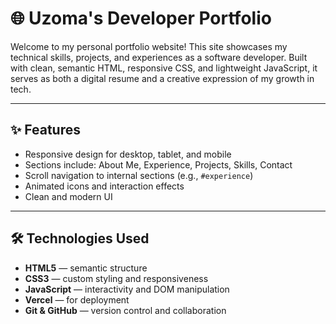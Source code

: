 # 🌐 Uzoma's Developer Portfolio

Welcome to my personal portfolio website! This site showcases my technical skills, projects, and experiences as a software developer. Built with clean, semantic HTML, responsive CSS, and lightweight JavaScript, it serves as both a digital resume and a creative expression of my growth in tech.

---

## ✨ Features

- Responsive design for desktop, tablet, and mobile
- Sections include: About Me, Experience, Projects, Skills, Contact
- Scroll navigation to internal sections (e.g., `#experience`)
- Animated icons and interaction effects
- Clean and modern UI

---

## 🛠️ Technologies Used

- **HTML5** — semantic structure
- **CSS3** — custom styling and responsiveness
- **JavaScript** — interactivity and DOM manipulation
- **Vercel** — for deployment
- **Git & GitHub** — version control and collaboration
